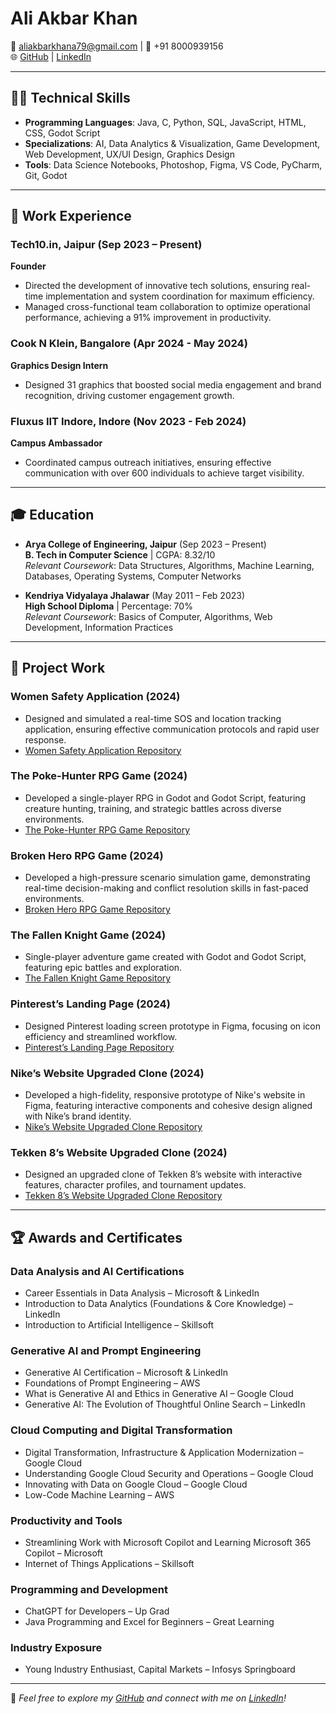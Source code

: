 
# Ali Akbar Khan

📧 aliakbarkhana79@gmail.com | 📱 +91 8000939156  
🌐 [GitHub](https://github.com/aliiakbarkhan) | [LinkedIn](https://www.linkedin.com/in/aliakbar-khan)

---

## 👨‍💻 Technical Skills

- **Programming Languages**: Java, C, Python, SQL, JavaScript, HTML, CSS, Godot Script  
- **Specializations**: AI, Data Analytics & Visualization, Game Development, Web Development, UX/UI Design, Graphics Design  
- **Tools**: Data Science Notebooks, Photoshop, Figma, VS Code, PyCharm, Git, Godot  

---

## 💼 Work Experience

### Tech10.in, Jaipur (Sep 2023 – Present)  
**Founder**  
- Directed the development of innovative tech solutions, ensuring real-time implementation and system coordination for maximum efficiency.  
- Managed cross-functional team collaboration to optimize operational performance, achieving a 91% improvement in productivity.

### Cook N Klein, Bangalore (Apr 2024 - May 2024)  
**Graphics Design Intern**  
- Designed 31 graphics that boosted social media engagement and brand recognition, driving customer engagement growth.

### Fluxus IIT Indore, Indore (Nov 2023 - Feb 2024)  
**Campus Ambassador**  
- Coordinated campus outreach initiatives, ensuring effective communication with over 600 individuals to achieve target visibility.  

---

## 🎓 Education

- **Arya College of Engineering, Jaipur** (Sep 2023 – Present)  
  **B. Tech in Computer Science** | CGPA: 8.32/10  
  *Relevant Coursework*: Data Structures, Algorithms, Machine Learning, Databases, Operating Systems, Computer Networks  

- **Kendriya Vidyalaya Jhalawar** (May 2011 – Feb 2023)  
  **High School Diploma** | Percentage: 70%  
  *Relevant Coursework*: Basics of Computer, Algorithms, Web Development, Information Practices  

---

## 🔨 Project Work

### Women Safety Application (2024)  
- Designed and simulated a real-time SOS and location tracking application, ensuring effective communication protocols and rapid user response.  
- [Women Safety Application Repository](https://github.com/aliiakbarkhan/women-safety-prototype)

### The Poke-Hunter RPG Game (2024)  
- Developed a single-player RPG in Godot and Godot Script, featuring creature hunting, training, and strategic battles across diverse environments.  
- [The Poke-Hunter RPG Game Repository](https://github.com/aliiakbarkhan/poke-hunt-rpg-game)

### Broken Hero RPG Game (2024)  
- Developed a high-pressure scenario simulation game, demonstrating real-time decision-making and conflict resolution skills in fast-paced environments.  
- [Broken Hero RPG Game Repository](https://github.com/aliiakbarkhan/broken-hero-game)

### The Fallen Knight Game (2024)  
- Single-player adventure game created with Godot and Godot Script, featuring epic battles and exploration.  
- [The Fallen Knight Game Repository](https://github.com/aliiakbarkhan/the-fallen-knight-game)

### Pinterest’s Landing Page (2024)  
- Designed Pinterest loading screen prototype in Figma, focusing on icon efficiency and streamlined workflow.  
- [Pinterest’s Landing Page Repository](https://github.com/aliiakbarkhan/pintrests-animetion-prototype)

### Nike’s Website Upgraded Clone (2024)  
- Developed a high-fidelity, responsive prototype of Nike's website in Figma, featuring interactive components and cohesive design aligned with Nike’s brand identity.  
- [Nike’s Website Upgraded Clone Repository](https://github.com/aliiakbarkhan/nike-website-prototype)

### Tekken 8’s Website Upgraded Clone (2024)  
- Designed an upgraded clone of Tekken 8’s website with interactive features, character profiles, and tournament updates.  
- [Tekken 8’s Website Upgraded Clone Repository](https://github.com/aliiakbarkhan/tekken-VIII-website)

---

## 🏆 Awards and Certificates

### Data Analysis and AI Certifications  
- Career Essentials in Data Analysis – Microsoft & LinkedIn  
- Introduction to Data Analytics (Foundations & Core Knowledge) – LinkedIn  
- Introduction to Artificial Intelligence – Skillsoft  

### Generative AI and Prompt Engineering  
- Generative AI Certification – Microsoft & LinkedIn  
- Foundations of Prompt Engineering – AWS  
- What is Generative AI and Ethics in Generative AI – Google Cloud  
- Generative AI: The Evolution of Thoughtful Online Search – LinkedIn  

### Cloud Computing and Digital Transformation  
- Digital Transformation, Infrastructure & Application Modernization – Google Cloud  
- Understanding Google Cloud Security and Operations – Google Cloud  
- Innovating with Data on Google Cloud – Google Cloud  
- Low-Code Machine Learning – AWS  

### Productivity and Tools  
- Streamlining Work with Microsoft Copilot and Learning Microsoft 365 Copilot – Microsoft  
- Internet of Things Applications – Skillsoft  

### Programming and Development  
- ChatGPT for Developers – Up Grad  
- Java Programming and Excel for Beginners – Great Learning  

### Industry Exposure  
- Young Industry Enthusiast, Capital Markets – Infosys Springboard  

---

📌 *Feel free to explore my [GitHub](https://github.com/aliiakbarkhan) and connect with me on [LinkedIn](https://www.linkedin.com/in/aliakbar-khan)!*
